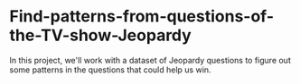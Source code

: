 # Find-patterns-from-questions-of-the-TV-show-Jeopardy
 In this project, we'll work with a dataset of Jeopardy questions to figure out some patterns in the questions that could help us win.
